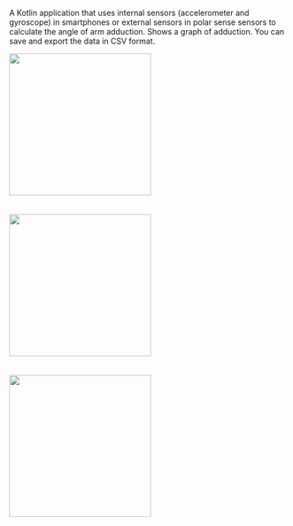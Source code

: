 A Kotlin application that uses internal sensors (accelerometer and gyroscope) in smartphones or external sensors in polar sense sensors to calculate the angle of arm adduction.
Shows a graph of adduction. You can save and export the data in CSV format. 
<br>

<img src="https://github.com/AlTheMan/polar_sensor2/assets/103257111/d8cc8d11-d927-4730-bd7b-8eb22cc0b68e" width="256"/>
<br>
<br>
<br>
<img src="https://github.com/AlTheMan/polar_sensor2/assets/103257111/6e4c1682-706d-453c-9567-61aa55c86ed2" width="256"/>
<br>
<br>
<br>
<img src="https://github.com/AlTheMan/polar_sensor2/assets/103257111/6c9b920a-d72e-4c61-980c-da1d37c90e20" width="256"/>
